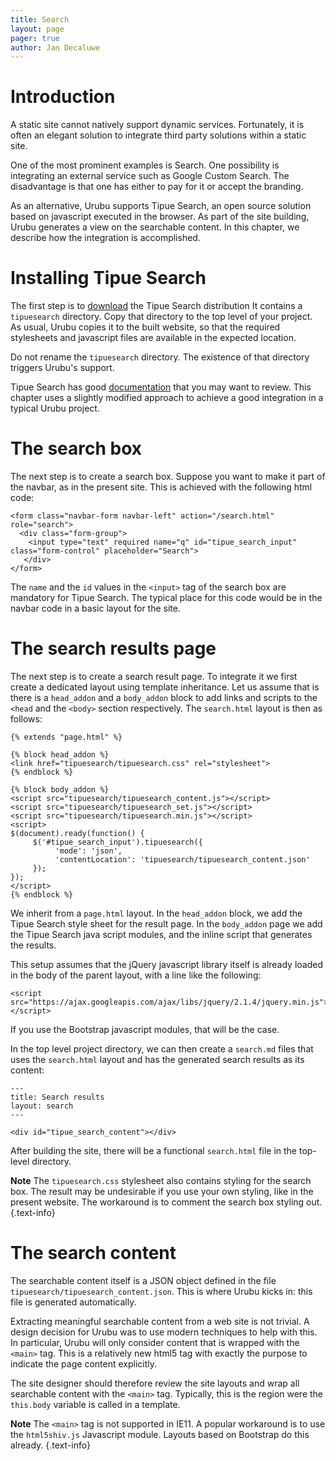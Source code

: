 ```yaml
---
title: Search 
layout: page 
pager: true
author: Jan Decaluwe
---
```


Introduction
============

A static site cannot natively support dynamic services. Fortunately, it is
often an elegant solution to integrate third party solutions within a
static site.

One of the most prominent examples is Search. One possibility is integrating an
external service such as Google Custom Search. The disadvantage is that one has
either to pay for it or accept the branding.  

As an alternative, Urubu supports Tipue Search, an open source solution based
on javascript executed in the browser. As part of the site building, Urubu
generates a view on the searchable content.  In this chapter, we describe how
the integration is accomplished.  

Installing Tipue Search
=======================

The first step is to [download][1] the Tipue Search distribution It contains a
`tipuesearch` directory. Copy that directory to the top level of your project.
As usual, Urubu copies it to the built website, so that the required
stylesheets and javascript files are available in the expected location.

Do not rename the `tipuesearch` directory. The existence of that
directory triggers Urubu's support. 

Tipue Search has good [documentation][2] that you may want to review.  This
chapter uses a slightly modified approach to achieve a good integration in a
typical Urubu project. 

The search box
==============

The next step is to create a search box. Suppose you want to make it part of
the navbar, as in the present site. This is achieved with the following html
code: 

```
<form class="navbar-form navbar-left" action="/search.html" role="search">
  <div class="form-group">
    <input type="text" required name="q" id="tipue_search_input" class="form-control" placeholder="Search"> 
   </div>
</form>
```

The `name` and the `id` values in the `<input>` tag of the search box are
mandatory for Tipue Search. The typical place for this code would be in the
navbar code in a basic layout for the site.

The search results page
=======================

The next step is to create a search result page. To integrate it we first
create a dedicated layout using template inheritance.  Let us assume that is
there is  a `head_addon` and a `body_addon` block to add links and scripts to
the `<head` and the `<body>` section respectively. The `search.html` layout is
then as follows:  

```
{% extends "page.html" %}

{% block head_addon %}
<link href="tipuesearch/tipuesearch.css" rel="stylesheet">
{% endblock %}

{% block body_addon %}
<script src="tipuesearch/tipuesearch_content.js"></script>
<script src="tipuesearch/tipuesearch_set.js"></script>
<script src="tipuesearch/tipuesearch.min.js"></script>
<script>
$(document).ready(function() {
     $('#tipue_search_input').tipuesearch({
          'mode': 'json',
          'contentLocation': 'tipuesearch/tipuesearch_content.json' 
     });
});
</script>
{% endblock %}
```

We inherit from a `page.html` layout. In the `head_addon` block, we add
the Tipue Search style sheet for the result page. In the `body_addon` page we
add the Tipue Search java script modules, and the inline script that generates
the results. 

This setup assumes that the jQuery javascript library itself is already loaded
in the body of the parent layout, with a line like the following: 

```
<script src="https://ajax.googleapis.com/ajax/libs/jquery/2.1.4/jquery.min.js"></script>
```

If you use the Bootstrap javascript modules, that will be the case.

In the top level project directory, we can then create a `search.md` files that
uses the `search.html` layout and has the generated search results as its
content:

```
---
title: Search results
layout: search
---

<div id="tipue_search_content"></div>

```

After building the site, there will be a functional `search.html` file in the
top-level directory.

**Note** The `tipuesearch.css` stylesheet also contains styling for the search
box. The result may be undesirable if you use your own styling, like in the
present website. The workaround is to comment the search box styling out. 
{.text-info}

The search content
==================

The searchable content itself is a JSON object defined in the file
`tipuesearch/tipuesearch_content.json`.  This is where Urubu kicks in: this
file is generated automatically. 

Extracting meaningful searchable content from a web site is not trivial. A
design decision for Urubu was to use modern techniques to help with this. In
particular, Urubu will only consider content that is wrapped with the `<main>`
tag. This is a relatively new html5 tag with exactly the purpose to indicate
the page content explicitly.

The site designer should therefore review the site layouts and wrap all
searchable content with the `<main>` tag. Typically, this is the region were
the `this.body` variable is called in a template.

**Note** The `<main>` tag is not supported in IE11. A popular workaround is to
use the `html5shiv.js` Javascript module. Layouts based on Bootstrap do
this already.
{.text-info}

[1]: http://www.tipue.com/search/
[2]: http://www.tipue.com/search/docs/
